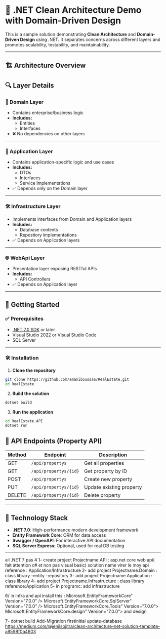 # 🧼 .NET Clean Architecture Demo with Domain-Driven Design

This is a sample solution demonstrating **Clean Architecture** and **Domain-Driven Design** using .NET. It separates concerns across different layers and promotes scalability, testability, and maintainability.

---

## 🏗️ Architecture Overview
## 🔍 Layer Details

### 🎯 Domain Layer
- Contains enterprise/business logic
- **Includes:**
  - Entities
  - Interfaces
- ❌ No dependencies on other layers

---

### 🔄 Application Layer
- Contains application-specific logic and use cases
- **Includes:**
  - DTOs
  - Interfaces
  - Service Implementations
- ✅ Depends only on the Domain layer

---

### 🛠️ Infrastructure Layer
- Implements interfaces from Domain and Application layers
- **Includes:**
  - Database contexts
  - Repository implementations
- ✅ Depends on Application layers

---

### 🌐 WebApi Layer
- Presentation layer exposing RESTful APIs
- **Includes:**
  - API Controllers
- ✅ Depends on Application layer

---

## 🚀 Getting Started

### ✅ Prerequisites

- [.NET 7.0 SDK](https://dotnet.microsoft.com/en-us/download) or later
- Visual Studio 2022 or Visual Studio Code
- SQL Server 

---

### 🛠️ Installation

1. **Clone the repository**

```bash
git clone https://github.com/amaniboussaa/RealEstate.git
cd RealEstate

```
2. **Build the solution**

```bash
dotnet build
```
3. **Run the application**

```bash
cd RealEstate.API
dotnet run
```
## 📡 API Endpoints (Property API)

| Method | Endpoint              | Description               |
|--------|-----------------------|---------------------------|
| GET    | `/api/propertys`      | Get all properties        |
| GET    | `/api/propertys/{id}` | Get property by ID        |
| POST   | `/api/propertys`      | Create new property       |
| PUT    | `/api/propertys/{id}` | Update existing property  |
| DELETE | `/api/propertys/{id}` | Delete property           |

---

## 🧰 Technology Stack

- **.NET 7.0**: High-performance modern development framework  
- **Entity Framework Core**: ORM for data access  
- **Swagger / OpenAPI**: For interactive API documentation  
- **SQL Server Express**: Optional, used for real DB testing  

----------------------------------
all .NET 7 pas 4
1- create project Projectname.API : asp.net core web api( fait attention c# et non pas visual basic)
	solution name virer le moy api
	reference : Application/Infrastructure
2- add project Projectname.Domain : class library
	-entity
	-repository
3- add project Projectname.Application : class library
4- add project Projectname.Infrastructure : class library
	reference:Application
5- in programc: add infrastructure

6/ in infra and api install this : 
  Microsoft.EntityFrameworkCore" Version="7.0.0" />
  Microsoft.EntityFrameworkCore.SqlServer" Version="7.0.0" />
  Microsoft.EntityFrameworkCore.Tools" Version="7.0.0">
  Microsoft.EntityFrameworkCore.design" Version="7.0.0">
and design

7- 
	dotnet build
	Add-Migration firstinitial
	update-database
 https://medium.com/@jenilsojitra/clean-architecture-net-solution-template-a8598f0a4803

